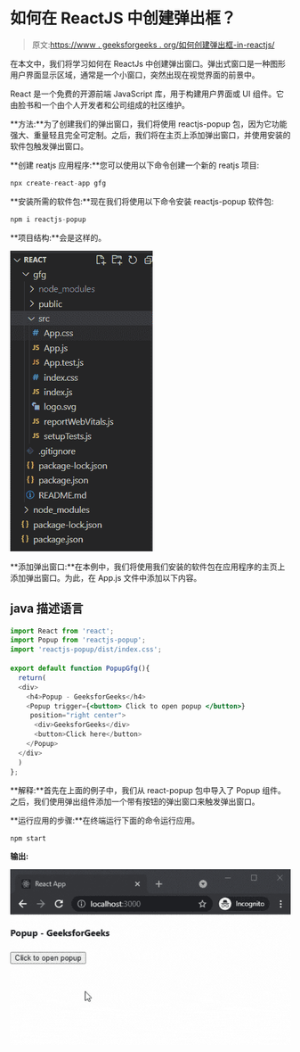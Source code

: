 # 如何在 ReactJS 中创建弹出框？

> 原文:[https://www . geeksforgeeks . org/如何创建弹出框-in-reactjs/](https://www.geeksforgeeks.org/how-to-create-popup-box-in-reactjs/)

在本文中，我们将学习如何在 ReactJs 中创建弹出窗口。弹出式窗口是一种图形用户界面显示区域，通常是一个小窗口，突然出现在视觉界面的前景中。

React 是一个免费的开源前端 JavaScript 库，用于构建用户界面或 UI 组件。它由脸书和一个由个人开发者和公司组成的社区维护。

**方法:**为了创建我们的弹出窗口，我们将使用 reactjs-popup 包，因为它功能强大、重量轻且完全可定制。之后，我们将在主页上添加弹出窗口，并使用安装的软件包触发弹出窗口。

**创建 reatjs 应用程序:**您可以使用以下命令创建一个新的 reatjs 项目:

```jsx
npx create-react-app gfg
```

**安装所需的软件包:**现在我们将使用以下命令安装 reactjs-popup 软件包:

```jsx
npm i reactjs-popup
```

**项目结构:**会是这样的。

![](img/119fc822f2ab930c763dd04057c3dcfa.png)

**添加弹出窗口:**在本例中，我们将使用我们安装的软件包在应用程序的主页上添加弹出窗口。为此，在 App.js 文件中添加以下内容。

## java 描述语言

```jsx
import React from 'react';
import Popup from 'reactjs-popup';
import 'reactjs-popup/dist/index.css';

export default function PopupGfg(){
  return(
  <div>
    <h4>Popup - GeeksforGeeks</h4>
    <Popup trigger={<button> Click to open popup </button>} 
     position="right center">
      <div>GeeksforGeeks</div>
      <button>Click here</button>
    </Popup>
  </div>
  )
};
```

**解释:**首先在上面的例子中，我们从 react-popup 包中导入了 Popup 组件。之后，我们使用弹出组件添加一个带有按钮的弹出窗口来触发弹出窗口。

**运行应用的步骤:**在终端运行下面的命令运行应用。

```jsx
npm start
```

**输出:**

![](img/bab3b0e3899d409b2a285a0e71e2bcac.png)
